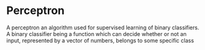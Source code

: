 # Perceptron
 A perceptron an algorithm used for supervised learning of binary classifiers. A binary classifier being a function which can decide whether or not an input, represented by a vector of numbers, belongs to some specific class
